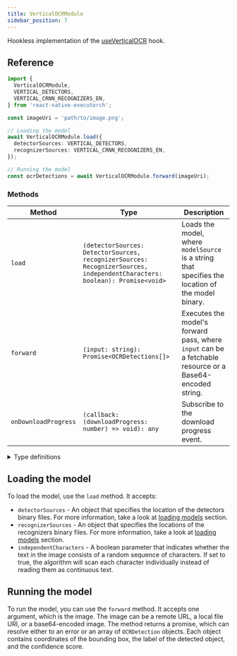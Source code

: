```yaml
---
title: VerticalOCRModule
sidebar_position: 7
---
```


Hookless implementation of the [useVerticalOCR](../computer-vision/useVerticalOCR.md) hook.

## Reference

```typescript
import {
  VerticalOCRModule,
  VERTICAL_DETECTORS,
  VERTICAL_CRNN_RECOGNIZERS_EN,
} from 'react-native-executorch';

const imageUri = 'path/to/image.png';

// Loading the model
await VerticalOCRModule.load({
  detectorSources: VERTICAL_DETECTORS,
  recognizerSources: VERTICAL_CRNN_RECOGNIZERS_EN,
});

// Running the model
const ocrDetections = await VerticalOCRModule.forward(imageUri);
```

### Methods

| Method               | Type                                                                                                                      | Description                                                                                              |
| -------------------- | ------------------------------------------------------------------------------------------------------------------------- | -------------------------------------------------------------------------------------------------------- |
| `load`               | `(detectorSources: DetectorSources, recognizerSources: RecognizerSources, independentCharacters: boolean): Promise<void>` | Loads the model, where `modelSource` is a string that specifies the location of the model binary.        |
| `forward`            | `(input: string): Promise<OCRDetections[]>`                                                                               | Executes the model's forward pass, where `input` can be a fetchable resource or a Base64-encoded string. |
| `onDownloadProgress` | `(callback: (downloadProgress: number) => void): any`                                                                     | Subscribe to the download progress event.                                                                |

<details>
<summary>Type definitions</summary>

```typescript
interface Point {
  x: number;
  y: number;
}

interface OCRDetection {
  bbox: Point[];
  text: string;
  score: number;
}

interface DetectorSources: {
    detectorLarge: string;
    detectorNarrow: string;
}

interface RecognizerSources: {
    recognizerLarge: string;
    recognizerSmall: string;
}
```

</details>

## Loading the model

To load the model, use the `load` method. It accepts:

- `detectorSources` - An object that specifies the location of the detectors binary files. For more information, take a look at [loading models](../fundamentals/loading-models.md) section.
- `recognizerSources` - An object that specifies the locations of the recognizers binary files. For more information, take a look at [loading models](../fundamentals/loading-models.md) section.
- `independentCharacters` - A boolean parameter that indicates whether the text in the image consists of a random sequence of characters. If set to true, the algorithm will scan each character individually instead of reading them as continuous text.

## Running the model

To run the model, you can use the `forward` method. It accepts one argument, which is the image. The image can be a remote URL, a local file URI, or a base64-encoded image. The method returns a promise, which can resolve either to an error or an array of `OCRDetection` objects. Each object contains coordinates of the bounding box, the label of the detected object, and the confidence score.
